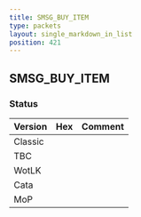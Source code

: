 ```yaml
---
title: SMSG_BUY_ITEM
type: packets
layout: single_markdown_in_list
position: 421
---
```


## SMSG_BUY_ITEM

### Status

Version | Hex | Comment
---------- | ---------- | ---------- 
Classic |  |  
TBC |  |  
WotLK |  |  
Cata |  |  
MoP |  |  